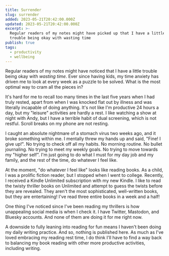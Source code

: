 ```yaml
---
title: Surrender
slug: surrender
added: 2023-05-21T20:42:00.000Z
updated: 2023-05-21T20:42:00.000Z
excerpt: >-
  Regular readers of my notes might have picked up that I have a little bit of
  trouble being okay with wasting time
publish: true
tags:
  - productivity
  - wellbeing
---
```


Regular readers of my notes might have noticed that I have a little trouble being okay with *wasting time*. Ever since having kids, my time anxiety has driven me to look at every week as a puzzle to be solved. What is the most optimal way to cram all the pieces in? 

It's hard for me to recall too many times in the last five years when I had truly rested, apart from when I was knocked flat out by illness and was literally incapable of doing anything. It's not like I'm productive 24 hours a day, but my "leisure" activities are hardly a rest. I like watching a show at night with Andy, but I have a terrible habit of dual screening, which is not restful. Scroll breaks on my phone are not resting.

I caught an absolute nightmare of a stomach virus two weeks ago, and it broke something within me. I mentally threw my hands up and said, "Fine! I give up!". No trying to check off all my habits. No morning routine. No bullet journaling. No trying to meet my weekly goals. No trying to move towards my "higher self". I'm just going to do what I must for my day job and my family, and the rest of the time, do whatever I feel like.

At the moment, "do whatever I feel like" looks like reading books. As a child, I was a prolific fiction reader, but I stopped when I went to college. Recently, I received a Kindle Unlimited subscription with my new Kindle. I like to read the twisty thriller books on Unlimited and attempt to guess the twists before they are revealed. They aren't the most sophisticated, well-written books, but they are entertaining! I've read three entire books in a week and a half!

One thing I've noticed since I've been reading my thrillers is how unappealing social media is when I check it. I have Twitter, Mastodon, and Bluesky accounts. And none of them are doing it for me right now.

A downside to fully leaning into reading for fun means I haven't been doing my daily writing practice. And so, nothing is published here. As much as I've loved embracing my reading rest time, I do think I'll have to find a way back to balancing my book reading with other more productive activities, including writing. 
